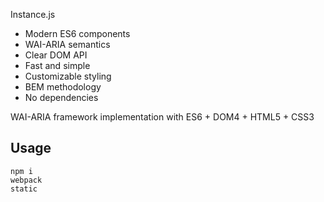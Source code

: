 Instance.js

- Modern ES6 components
- WAI-ARIA semantics
- Clear DOM API
- Fast and simple
- Customizable styling
- BEM methodology
- No dependencies

WAI-ARIA framework implementation with ES6 + DOM4 + HTML5 + CSS3

## Usage

```
npm i
webpack
static
```


